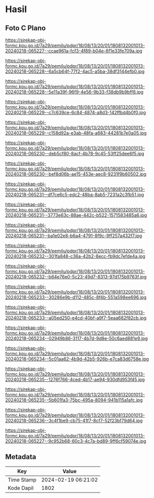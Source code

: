 # Hasil

## Foto C Plano

https://sirekap-obj-formc.kpu.go.id/7a29/pemilu/pdpr/18/08/13/20/01/1808132001013-20240218-065227--ccae961a-fcf3-4f89-b04e-6f1e33fe709a.jpg

https://sirekap-obj-formc.kpu.go.id/7a29/pemilu/pdpr/18/08/13/20/01/1808132001013-20240218-065228--6a5cb64f-77f2-4ac5-a5ba-38df3144efb0.jpg

https://sirekap-obj-formc.kpu.go.id/7a29/pemilu/pdpr/18/08/13/20/01/1808132001013-20240218-065228--5e11a39f-96f9-4e56-9b33-f38db9b9bff8.jpg

https://sirekap-obj-formc.kpu.go.id/7a29/pemilu/pdpr/18/08/13/20/01/1808132001013-20240218-065229--c7c639ce-6c84-4874-a8d3-142ffbd4b0f0.jpg

https://sirekap-obj-formc.kpu.go.id/7a29/pemilu/pdpr/18/08/13/20/01/1808132001013-20240218-065229--c158d92a-e3ab-48fa-a683-44281b7e0a05.jpg

https://sirekap-obj-formc.kpu.go.id/7a29/pemilu/pdpr/18/08/13/20/01/1808132001013-20240218-065230--deb5cf80-8acf-4b78-9c45-53ff25dee6f5.jpg

https://sirekap-obj-formc.kpu.go.id/7a29/pemilu/pdpr/18/08/13/20/01/1808132001013-20240218-065230--bef8d06b-ae15-453e-aec8-9231f9b60502.jpg

https://sirekap-obj-formc.kpu.go.id/7a29/pemilu/pdpr/18/08/13/20/01/1808132001013-20240218-065231--df7ce6c5-edc2-48ba-8ab5-7231a2c3fb51.jpg

https://sirekap-obj-formc.kpu.go.id/7a29/pemilu/pdpr/18/08/13/20/01/1808132001013-20240218-065231--3773e63c-88ae-442c-b522-1571583485a6.jpg

https://sirekap-obj-formc.kpu.go.id/7a29/pemilu/pdpr/18/08/13/20/01/1808132001013-20240218-065231--ba1e02e8-b6a4-4791-8f9c-9ff257a432f7.jpg

https://sirekap-obj-formc.kpu.go.id/7a29/pemilu/pdpr/18/08/13/20/01/1808132001013-20240218-065232--301fa848-c36a-42b2-8ecc-fb9dc7efde4a.jpg

https://sirekap-obj-formc.kpu.go.id/7a29/pemilu/pdpr/18/08/13/20/01/1808132001013-20240218-065232--b64e76e0-5c23-49d7-8313-97d175b9763f.jpg

https://sirekap-obj-formc.kpu.go.id/7a29/pemilu/pdpr/18/08/13/20/01/1808132001013-20240218-065233--30286e9b-d112-485c-8f4b-551a598ee696.jpg

https://sirekap-obj-formc.kpu.go.id/7a29/pemilu/pdpr/18/08/13/20/01/1808132001013-20240218-065233--a05ed250-e4cd-40bf-a9f7-5eaa682f82cb.jpg

https://sirekap-obj-formc.kpu.go.id/7a29/pemilu/pdpr/18/08/13/20/01/1808132001013-20240218-065234--02949b86-3117-4b7d-9d8e-50c6aed881e9.jpg

https://sirekap-obj-formc.kpu.go.id/7a29/pemilu/pdpr/18/08/13/20/01/1808132001013-20240218-065234--5c01aa62-4b9d-42b5-926b-e7ca83d6758e.jpg

https://sirekap-obj-formc.kpu.go.id/7a29/pemilu/pdpr/18/08/13/20/01/1808132001013-20240218-065235--1276f766-4ced-4b17-ae94-930dfd953f45.jpg

https://sirekap-obj-formc.kpu.go.id/7a29/pemilu/pdpr/18/08/13/20/01/1808132001013-20240218-065235--5b601fa3-75bc-495a-8094-941b115a1afc.jpg

https://sirekap-obj-formc.kpu.go.id/7a29/pemilu/pdpr/18/08/13/20/01/1808132001013-20240218-065236--3c4f1be9-cb75-41f7-8cf7-52f23bf79d64.jpg

https://sirekap-obj-formc.kpu.go.id/7a29/pemilu/pdpr/18/08/13/20/01/1808132001013-20240218-065227--9c952b68-60c3-4c7a-bd89-9ff6cf59074e.jpg


## Metadata

| Key        | Value               |
| ---------- | ------------------- |
| Time Stamp | 2024-02-19 06:21:02 |
| Kode Dapil | 1802                |




